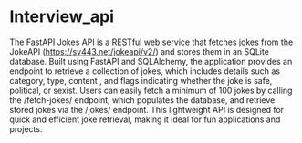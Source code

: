 # Interview_api

The FastAPI Jokes API is a RESTful web service that fetches jokes from the JokeAPI (https://sv443.net/jokeapi/v2/) and stores them in an SQLite database. Built using FastAPI and SQLAlchemy, the application provides an endpoint to retrieve a collection of jokes, which includes details such as category, type, content , and flags indicating whether the joke is safe, political, or sexist. Users can easily fetch a minimum of 100 jokes by calling the /fetch-jokes/ endpoint, which populates the database, and retrieve stored jokes via the /jokes/ endpoint. This lightweight API is designed for quick and efficient joke retrieval, making it ideal for fun applications and projects.
